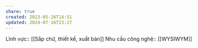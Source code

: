 ```yaml
---
share: true
created: 2023-05-26T14:51
updated: 2024-07-16T23:27
---
```

Lĩnh vực:: [[Sắp chữ, thiết kế, xuất bản]]
Nhu cầu công nghệ:: [[WYSIWYM]]